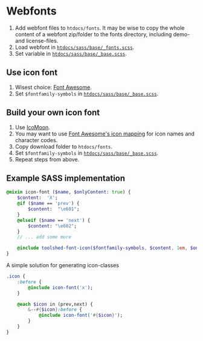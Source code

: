 Webfonts
========

1. Add webfont files to `htdocs/fonts`. It may be wise to copy the whole content of a webfont zip/folder to the fonts directory, including demo- and license-files.
2. Load webfont in [`htdocs/sass/base/_fonts.scss`](../../htdocs/sass/base/_fonts.scss).
3. Set variable in [`htdocs/sass/base/_base.scss`](../../htdocs/sass/base/_base.scss).

Use icon font
-------------

1. Wisest choice: [Font Awesome](http://fortawesome.github.io/Font-Awesome/).
2. Set `$fontfamily-symbols` in [`htdocs/sass/base/_base.scss`](../../htdocs/sass/base/_base.scss).

Build your own icon font
------------------------

1. Use [IcoMoon](https://icomoon.io/#docs).
2. You may want to use [Font Awesome's icon mapping](https://github.com/FortAwesome/Font-Awesome/blob/master/scss/_variables.scss) for icon names and character codes.
3. Copy download folder to `htdocs/fonts`.
4. Set `$fontfamily-symbols` in [`htdocs/sass/base/_base.scss`](../../htdocs/sass/base/_base.scss).
5. Repeat steps from above.

Example SASS implementation
---------------------------

```sass
@mixin icon-font ($name, $onlyContent: true) {
	$content:  'X';
	@if ($name == 'prev') {
		$content:  "\e601";
	}
	@elseif ($name == 'next') {
		$content: "\e602";
	}
	// ... add some more

	@include toolshed-font-icon($fontfamily-symbols, $content, 1em, $onlyContent);
}
```

A simple solution for generating icon-classes

```sass
.icon {
	:before {
		@include icon-font('x');
	}

	@each $icon in (prev,next) {
		&--#{$icon}:before {
			@include icon-font('#{$icon}');
		}
	}
}
```
